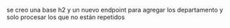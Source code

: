 se creo una base h2 y un nuevo endpoint para agregar los departamento y solo procesar los que no están repetidos
